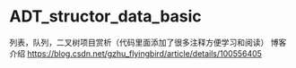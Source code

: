 # ADT_structor_data_basic
列表，队列，二叉树项目赏析（代码里面添加了很多注释方便学习和阅读）
博客介绍
https://blog.csdn.net/gzhu_flyingbird/article/details/100556405
